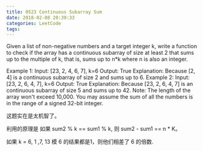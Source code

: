 ```yaml
---
title: 0523 Continuous Subarray Sum
date: 2018-02-08 20:39:33
categories: LeetCode
tags:
---
```


Given a list of non-negative numbers and a target integer k, write a function to check if the array has a continuous subarray of size at least 2 that sums up to the multiple of k, that is, sums up to n*k where n is also an integer.

Example 1:
Input: [23, 2, 4, 6, 7],  k=6
Output: True
Explanation: Because [2, 4] is a continuous subarray of size 2 and sums up to 6.
Example 2:
Input: [23, 2, 6, 4, 7],  k=6
Output: True
Explanation: Because [23, 2, 6, 4, 7] is an continuous subarray of size 5 and sums up to 42.
Note:
The length of the array won't exceed 10,000.
You may assume the sum of all the numbers is in the range of a signed 32-bit integer.

这题实在是太机智了。

利用的原理是 如果 sum2 % k == sum1 % k, 则 sum2 - sum1 == n * K。

如果 k = 6, 1 ,7, 13  模 6 的结果都是1，则他们相差了 6 的倍数.

